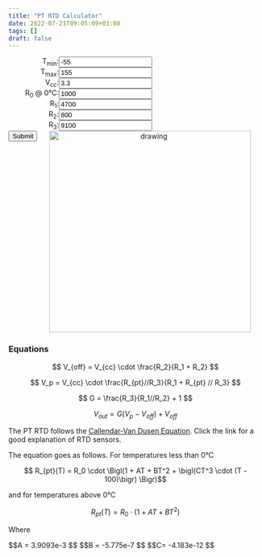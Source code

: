 ```yaml
---
title: "PT RTD Calculator"
date: 2022-07-21T09:05:09+01:00
tags: []
draft: false
---
```


<!-- help from - https://jsfiddle.net/red_stapler/u5aanta8/1/ -->
<!-- https://forum.arduino.cc/t/pt1000-with-arduino-and-self-build-transmitter-400-c/1009024 -->

<style>
label{
    display: inline-block;
    float: left;
    clear: left;
    width: 100px;
    text-align: right;
}
input {
  display: inline-block;
  float: left;
}
</style>


<div class="container">
  <div class="row">
    <div class="col">
  	<div>
      <div class="row"><label>T<sub>min</sub>:</label><input  type="text" id="Tmin" value="-55" /></div>
      <div class="row"><label>T<sub>max</sub>:</label><input  type="text" id="Tmax" value="155" /></div>
      <div class="row"><label>V<sub>cc</sub>:</label><input  type="text" id="vcc" value="3.3" /></div>
      <div class="row"><label>R<sub>0</sub> @ 0&degC:</label><input  type="text" id="R" value="1000" /></div>
      <div class="row"><label>R<sub>1</sub>:</label><input  type="text" id="R1" value="4700" /></div>
      <div class="row"><label>R<sub>2</sub>:</label><input  type="text" id="R2" value="800" /></div>
      <div class="row"><label>R<sub>3</sub>:</label><input  type="text" id="R3" value="9100" /></div>
      <!-- <div class="row"><label>R4:</label><input  type="text" id="R4" value="9100" /></div> -->
      <div class="row"><label></label><input  type="submit" onclick="adddata()" /></div>    
  </div>
    </div>
  <div class="col">
<p align="center"> 
<img src="/misc/images/PT_RTD.png" alt="drawing" width="400"/>
</p>

  </div>
</div>
</div>


<script src="https://cdnjs.cloudflare.com/ajax/libs/Chart.js/3.8.0/chart.min.js"></script>
<canvas id="myChart"></canvas>

<script>

// Need to be careful using this function, the last number is the stop value.
function makeArr(startValue, stopValue, cardinality)
{
  var arr = [];
  var step = (stopValue - startValue) / (cardinality - 1);
  for (var i = 0; i < cardinality; i++) {
    arr.push((startValue + (step * i)).toFixed(3) ) ;
  }
  return arr;
}

function para(R1, R2)
{return (R1 * R2) / (R1 + R2);}

function get_params()
{
  return {
    Tmin : Number(document.getElementById("Tmin").value),
    Tmax : Number(document.getElementById("Tmax").value),
    R0 :  Number(document.getElementById("R").value),
    vcc : Number(document.getElementById("vcc").value),
    R1 : Number(document.getElementById("R1").value),
    R2 : Number(document.getElementById("R3").value),
    R3 : Number(document.getElementById("R2").value),
    // R4 : Number(document.getElementById("R4").value),
    R4 : Number(document.getElementById("R3").value),
  };
}


function calculate()
{

  const A = 3.9083e-3;
  const B = -5.775e-7;
  const C = -4.183e-12;

  params = get_params();

  let T0, T1,T = [];
  let Rpt = [];

  let Voff = 0;
  let vp = 0;
  let G = 0;
  let vout = [];

  if (params.Tmin < 0) {

     T0 = makeArr(params.Tmin,0,(( Math.abs(params.Tmin) * 10 )+1));
     T1 = makeArr(0.1,params.Tmax,params.Tmax * 10);
     T = T0.concat(T1);

    let Rt0 = T0.map(x => params.R0 * (1 + (A*x) + (B*Math.pow(x,2)) + ((C * Math.pow(x,3)) * (x - 100))   ));
    let Rt1 = T1.map(x => params.R0 * (1 + (A*x) + (B*Math.pow(x,2))));  
    Rpt = Rt0.concat(Rt1);

  }
  else {
    
    T = makeArr(params.Tmin,params.Tmax,params.Tmax * 10);
    Rpt = T.map(x => params.R0 * (1 + (A*x) + (B*Math.pow(x,2)))); 

  }

  Voff = params.vcc * (params.R3 / (params.R1 + params.R3));
  vp = Rpt.map(x => params.vcc * (para(x, params.R4) / (params.R1 + para(x, params.R4))));
  G = (params.R2 / para(params.R1, params.R3)) + 1;
  vout = vp.map(x => (((x - Voff)*G) + Voff).toFixed(3));

  return {
    vout:vout,
    T:T,
    Rpt:Rpt
  };

}


data = calculate();

var ctx = document.getElementById("myChart").getContext("2d");

  var myChart = new Chart(ctx, {
    type: "line",
    data: {
        labels: data.T,
        datasets: [
          {
            label: "Votage out [V]",
            data : data.vout,
            backgroundColor: "rgba(153,205,1,0.6)",
            fill : true
          },
        ],
      },
      options: {
          responsive: true,
          legend: {
              display: true
          },
          scales: {
            x:{
              title:{
                display: true,
                text: 'Temperature [C]'
              }
            }         
          }
      }
  });


function adddata(){

  data = calculate();

  myChart.data.datasets[0].data = data.vout;
  myChart.data.labels= data.T;
  myChart.update();
}
  </script>


### Equations

<div>

$$ V_{off} = V_{cc} \cdot \frac{R_2}{R_1 + R_2} $$

$$ V_p = V_{cc} \cdot \frac{R_{pt}//R_3}{R_1 + R_{pt} // R_3} $$

$$ G = \frac{R_3}{R_1//R_2} + 1 $$

$$ V_{out} = G(V_p - V_{off}) + V_{off} $$ 


</div>

The PT RTD follows the <a href=https://www.ti.com/lit/an/sbaa275/sbaa275.pdf target="_blank">Callendar-Van Dusen Equation</a>. Click the link for a good explanation of RTD sensors. 

The equation goes as follows. For temperatures less than 0&deg;C
<div>

$$ R_{pt}(T) = R_0 \cdot \Bigl(1 + AT + BT^2 + \bigl(CT^3 \cdot (T - 100)\bigr) \Bigr)$$
</div>

and for temperatures above 0&deg;C 

<div>

$$ R_{pt}(T) = R_0  \cdot \bigl(1 + AT + BT^2 \bigr) $$

</div>

Where 
<div>
$$A = 3.9093e-3 $$
$$B = -5.775e-7 $$
$$C= -4.183e-12 $$  
</div> 
